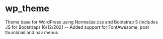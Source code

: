 # wp_theme
Theme base for WordPress using Normalize.css and Bootstrap 5 (includes JS for Bootstrap)
16/12/2021 -- Added support for FontAwesome, post thumbnail and nav menus
